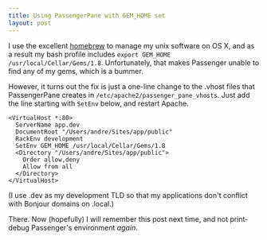 ```yaml
---
title: Using PassengerPane with GEM_HOME set
layout: post
---
```

I use the excellent [homebrew](http://mxcl.github.com/homebrew) to manage my unix software on OS X, and as a result my bash profile includes `export GEM_HOME /usr/local/Cellar/Gems/1.8`. Unfortunately, that makes Passenger unable to find any of my gems, which is a bummer.

However, it turns out the fix is just a one-line change to the .vhost files that PassengerPane creates in `/etc/apache2/passenger_pane_vhosts`. Just add the line starting with `SetEnv` below, and restart Apache.

    <VirtualHost *:80>
      ServerName app.dev
      DocumentRoot "/Users/andre/Sites/app/public"
      RackEnv development
      SetEnv GEM_HOME /usr/local/Cellar/Gems/1.8
      <Directory "/Users/andre/Sites/app/public">
        Order allow,deny
        Allow from all
      </Directory>
    </VirtualHost>

(I use .dev as my development TLD so that my applications don't conflict with Bonjour domains on .local.)

There. Now (hopefully) I will remember this post next time, and not print-debug Passenger's environment _again_.